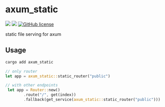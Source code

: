 # axum_static

![](https://img.shields.io/badge/language-Rust-red) ![](https://img.shields.io/badge/version-1.2.3-brightgreen) [![GitHub license](https://img.shields.io/badge/license-MIT-blue.svg)](https://github.com/myyrakle/axum_static/blob/master/LICENSE)

static file serving for axum

## Usage

```bash
cargo add axum_static
```

```rust
// only router
let app = axum_static::static_router("public")
```


```rust
// with other endpoints
 let app = Router::new()
        .route("/", get(index))
        .fallback(get_service(axum_static::static_router("public")))
```